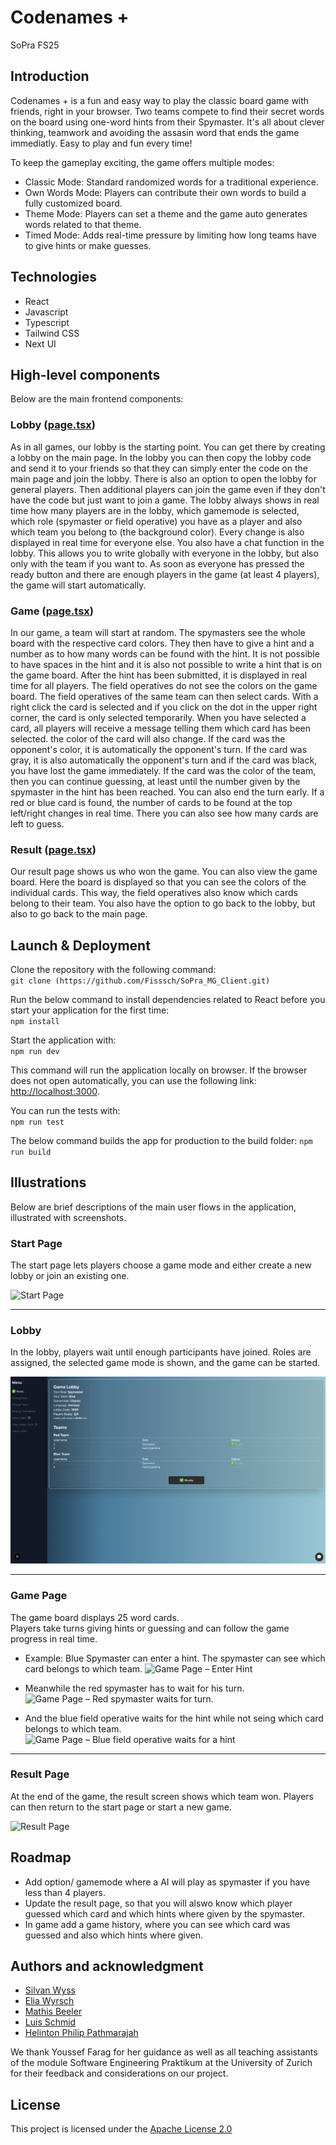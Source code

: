 # Codenames +

SoPra FS25

## Introduction

Codenames + is a fun and easy way to play the classic board game with friends, right in your browser. Two teams compete to find their secret words on the board using one-word hints from their Spymaster. It's all about clever thinking, teamwork and avoiding the assasin word that ends the game immediatly. Easy to play and fun every time!

To keep the gameplay exciting, the game offers multiple modes:

- Classic Mode: Standard randomized words for a traditional experience.
- Own Words Mode: Players can contribute their own words to build a fully customized board.
- Theme Mode: Players can set a theme and the game auto generates words related to that theme.
- Timed Mode: Adds real-time pressure by limiting how long teams have to give hints or make guesses.

## Technologies
- React
- Javascript
- Typescript
- Tailwind CSS
- Next UI

## High-level components
Below are the main frontend components:

### Lobby ([page.tsx](https://github.com/Fisssch/SoPra_MG_Client/blob/main/app/lobby/%5Bid%5D/page.tsx))
As in all games, our lobby is the starting point. You can get there by creating a lobby on the main page. In the lobby you can then copy the lobby code and send it to your friends so that they can simply enter the code on the main page and join the lobby. There is also an option to open the lobby for general players. Then additional players can join the game even if they don't have the code but just want to join a game. The lobby always shows in real time how many players are in the lobby, which gamemode is selected, which role (spymaster or field operative) you have as a player and also which team you belong to (the background color). Every change is also displayed in real time for everyone else. You also have a chat function in the lobby. This allows you to write globally with everyone in the lobby, but also only with the team if you want to. As soon as everyone has pressed the ready button and there are enough players in the game (at least 4 players), the game will start automatically.

### Game ([page.tsx](https://github.com/Fisssch/SoPra_MG_Client/blob/main/app/game/%5Bid%5D/page.tsx))
In our game, a team will start at random. The spymasters see the whole board with the respective card colors. They then have to give a hint and a number as to how many words can be found with the hint. It is not possible to have spaces in the hint and it is also not possible to write a hint that is on the game board. After the hint has been submitted, it is displayed in real time for all players. The field operatives do not see the colors on the game board. The field operatives of the same team can then select cards. With a right click the card is selected and if you click on the dot in the upper right corner, the card is only selected temporarily. When you have selected a card, all players will receive a message telling them which card has been selected. the color of the card will also change. If the card was the opponent's color, it is automatically the opponent's turn. If the card was gray, it is also automatically the opponent's turn and if the card was black, you have lost the game immediately. If the card was the color of the team, then you can continue guessing, at least until the number given by the spymaster in the hint has been reached. You can also end the turn early. If a red or blue card is found, the number of cards to be found at the top left/right changes in real time. There you can also see how many cards are left to guess.

### Result ([page.tsx](https://github.com/Fisssch/SoPra_MG_Client/blob/main/app/result/%5Bid%5D/page.tsx))
Our result page shows us who won the game. You can also view the game board. Here the board is displayed so that you can see the colors of the individual cards. This way, the field operatives also know which cards belong to their team. You also have the option to go back to the lobby, but also to go back to the main page.

## Launch & Deployment
Clone the repository with the following command:   
`git clone (https://github.com/Fisssch/SoPra_MG_Client.git)`

Run the below command to install dependencies related to React before you start your application for the first time:   
`npm install`

Start the application with:  
`npm run dev`

This command will run the application locally on browser. If the browser does not open automatically, you can use the following link:
[http://localhost:3000](http://localhost:3000).

You can run the tests with:  
`npm run test`

The below command builds the app for production to the build folder:
`npm run build`
## Illustrations

Below are brief descriptions of the main user flows in the application, illustrated with screenshots.

### Start Page

The start page lets players choose a game mode and either create a new lobby or join an existing one.

![Start Page](./screenshots/startpage.png)

---

### Lobby

In the lobby, players wait until enough participants have joined. Roles are assigned, the selected game mode is shown, and the game can be started.

![Lobby](./screenshots/lobbypage.png)

---

### Game Page

The game board displays 25 word cards.  
Players take turns giving hints or guessing and can follow the game progress in real time.

- Example: Blue Spymaster can enter a hint. The spymaster can see which card belongs to which team.
![Game Page – Enter Hint](./screenshots/gamepage_blue_spymaster.png)

- Meanwhile the red spymaster has to wait for his turn.
![Game Page – Red spymaster waits for turn.](./screenshots/gamepage_red_spymaster.png)

- And the blue field operative waits for the hint while not seing which card belongs to which team. 
![Game Page – Blue field operative waits for a hint](./screenshots/gamepage_blue_fieldoperative.png)


---

### Result Page

At the end of the game, the result screen shows which team won. Players can then return to the start page or start a new game.

![Result Page](./screenshots/resultpage.png)


## Roadmap
- Add option/ gamemode where a AI will play as spymaster if you have less than 4 players.
- Update the result page, so that you will alswo know which player guessed which card and which hints where given by the spymaster.
- In game add a game history, where you can see which card was guessed and also which hints where given.

## Authors and acknowledgment
- [Silvan Wyss](https://github.com/Fisssch)
- [Elia Wyrsch](https://github.com/eliawy)
- [Mathis Beeler](https://github.com/beelermathis)
- [Luis Schmid](https://github.com/LooPyt)
- [Helinton Philip Pathmarajah](https://github.com/Helinton-Philip-Pathmarajah)

We thank Youssef Farag for her guidance as well as all teaching assistants of the module Software Engineering Praktikum at the University of Zurich for their feedback and considerations on our project.

## License

This project is licensed under the [Apache License 2.0](https://github.com/Fisssch/SoPra_MG_Server/blob/main/LICENSE)